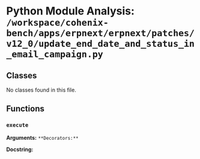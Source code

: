# Python Module Analysis: `/workspace/cohenix-bench/apps/erpnext/erpnext/patches/v12_0/update_end_date_and_status_in_email_campaign.py`

## Classes

No classes found in this file.


## Functions

### `execute`
**Arguments:** ``
**Decorators:** ``

**Docstring:**
```

```

